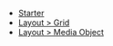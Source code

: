 - [Starter](_starter.html)
- [Layout > Grid](layout-grid.html)
- [Layout > Media Object](layout-media-object.html)